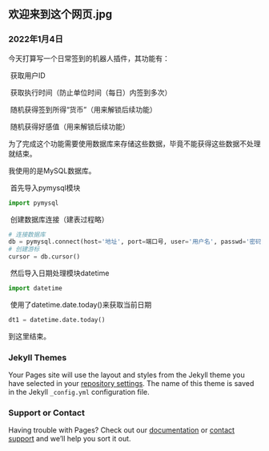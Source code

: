 ## 欢迎来到这个网页.jpg

### 2022年1月4日

今天打算写一个日常签到的机器人插件，其功能有：

​	获取用户ID

​	获取执行时间（防止单位时间（每日）内签到多次）

​	随机获得签到所得“货币”（用来解锁后续功能）

​	随机获得好感值（用来解锁后续功能）

为了完成这个功能需要使用数据库来存储这些数据，毕竟不能获得这些数据不处理就结束。

我使用的是MySQL数据库。

​	首先导入pymysql模块

```python
import pymysql
```

​	创建数据库连接（建表过程略）

```python
# 连接数据库
db = pymysql.connect(host='地址', port=端口号, user='用户名', passwd='密码', db='要操作的数据库', charset='utf8')
# 创建游标
cursor = db.cursor()
```

​	然后导入日期处理模块datetime

```python
import datetime
```

​	使用了datetime.date.today()来获取当前日期

```python
dt1 = datetime.date.today()
```
到这里结束。

### Jekyll Themes

Your Pages site will use the layout and styles from the Jekyll theme you have selected in your [repository settings](https://github.com/coderrbk/Blogger/settings/pages). The name of this theme is saved in the Jekyll `_config.yml` configuration file.

### Support or Contact

Having trouble with Pages? Check out our [documentation](https://docs.github.com/categories/github-pages-basics/) or [contact support](https://support.github.com/contact) and we’ll help you sort it out.
